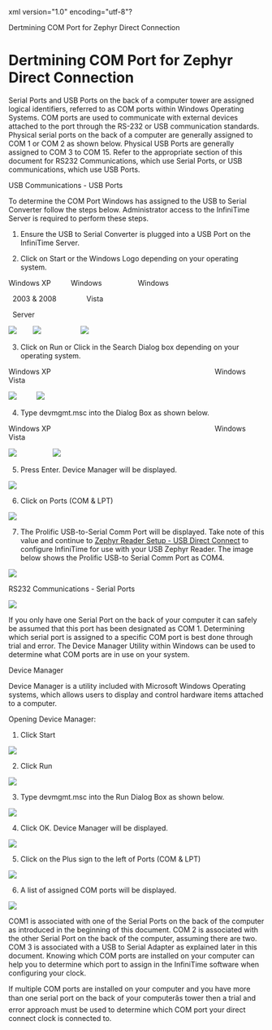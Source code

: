 xml version="1.0" encoding="utf-8"?





Dertmining COM Port for Zephyr Direct Connection




# Dertmining COM Port for Zephyr Direct Connection

Serial Ports and USB Ports on the back of a computer tower are assigned logical identifiers, referred to as COM ports within Windows Operating Systems. COM ports are used to communicate with external devices attached to the port through the RS-232 or USB communication standards. Physical serial ports on the back of a computer are generally assigned to COM 1 or COM 2 as shown below. Physical USB Ports are generally assigned to COM 3 to COM 15. Refer to the appropriate section of this document for RS232 Communications, which use Serial Ports, or USB communications, which use USB Ports.

USB Communications - USB Ports

To determine the COM Port Windows has assigned to the USB to Serial Converter follow the steps below. Administrator access to the InfiniTime Server is required to perform these steps.

1. Ensure the USB to Serial Converter is plugged into a USB Port on the InfiniTime Server.

2. Click on Start or the Windows Logo depending on your operating system.

Windows XP          Windows                  Windows

  2003 & 2008               Vista

  Server

![](/img/image-404.png)        ![](/img/image-404.png)                    ![](/img/image-404.png)

3. Click on Run or Click in the Search Dialog box depending on your operating system.

Windows XP                                                                                  Windows Vista

![](/img/image-404.png)          ![](/img/image-404.png)

4. Type devmgmt.msc into the Dialog Box as shown below.

Windows XP                                                                                  Windows Vista

![](/img/image-404.png)                  ![](/img/image-404.png)

5. Press Enter. Device Manager will be displayed.

![](/img/image-404.png)

6. Click on Ports (COM & LPT)

![](/img/image-404.png)

7. The Prolific USB-to-Serial Comm Port will be displayed. Take note of this value and continue to [Zephyr Reader Setup - USB Direct Connect](CH23_HRDW_Zephyr_Direct_Connect_(USB).md) to configure InfiniTime for use with your USB Zephyr Reader. The image below shows the Prolific USB-to Serial Comm Port as COM4.

![](/img/image-404.png)

RS232 Communications - Serial Ports

![](/img/image-404.png)

If you only have one Serial Port on the back of your computer it can safely be assumed that this port has been designated as COM 1. Determining which serial port is assigned to a specific COM port is best done through trial and error. The Device Manager Utility within Windows can be used to determine what COM ports are in use on your system.

Device Manager

Device Manager is a utility included with Microsoft Windows Operating systems, which allows users to display and control hardware items attached to a computer.

Opening Device Manager:

1. Click Start

![](/img/image-404.png)

2. Click Run

![](/img/image-404.png)

3. Type devmgmt.msc into the Run Dialog Box as shown below.

![](/img/image-404.png)

4. Click OK. Device Manager will be displayed.

![](/img/image-404.png)

5. Click on the Plus sign to the left of Ports (COM & LPT)

![](/img/image-404.png)

6. A list of assigned COM ports will be displayed.

![](/img/image-404.png)

COM1 is associated with one of the Serial Ports on the back of the computer as introduced in the beginning of this document. COM 2 is associated with the other Serial Port on the back of the computer, assuming there are two. COM 3 is associated with a USB to Serial Adapter as explained later in this document. Knowing which COM ports are installed on your computer can help you to determine which port to assign in the InfiniTime software when configuring your clock.

If multiple COM ports are installed on your computer and you have more than one serial port on the back of your computerâs tower then a trial and error approach must be used to determine which COM port your direct connect clock is connected to.